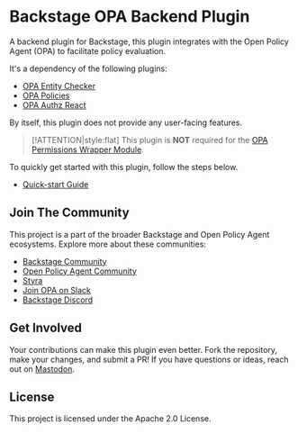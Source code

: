 # Backstage OPA Backend Plugin

A backend plugin for Backstage, this plugin integrates with the Open Policy Agent (OPA) to facilitate policy evaluation.

It's a dependency of the following plugins:

- [OPA Entity Checker](../opa-entity-checker/introduction.md)
- [OPA Policies](../opa-policies/introduction.md)
- [OPA Authz React](../opa-authz-react/introduction.md)

By itself, this plugin does not provide any user-facing features.

> [!ATTENTION|style:flat]
> This plugin is **NOT** required for the [OPA Permissions Wrapper Module](../opa-permissions-wrapper-module/introduction.md).

To quickly get started with this plugin, follow the steps below.

- [Quick-start Guide](/opa-backend/quick-start.md)

## Join The Community

This project is a part of the broader Backstage and Open Policy Agent ecosystems. Explore more about these communities:

- [Backstage Community](https://backstage.io)
- [Open Policy Agent Community](https://www.openpolicyagent.org)
- [Styra](https://www.styra.com)
- [Join OPA on Slack](https://slack.openpolicyagent.org/)
- [Backstage Discord](https://discord.com/invite/MUpMjP2)

## Get Involved

Your contributions can make this plugin even better. Fork the repository, make your changes, and submit a PR! If you have questions or ideas, reach out on [Mastodon](https://hachyderm.io/@parcifal).

## License

This project is licensed under the Apache 2.0 License.
